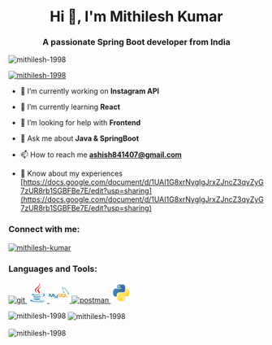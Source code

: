 <h1 align="center">Hi 👋, I'm Mithilesh Kumar</h1>
<h3 align="center">A passionate Spring Boot developer from India</h3>

<p align="left"> <img src="https://komarev.com/ghpvc/?username=mithilesh-1998&label=Profile%20views&color=0e75b6&style=flat" alt="mithilesh-1998" /> </p>

<p align="left"> <a href="https://github.com/ryo-ma/github-profile-trophy"><img src="https://github-profile-trophy.vercel.app/?username=mithilesh-1998" alt="mithilesh-1998" /></a> </p>

- 🔭 I’m currently working on **Instagram API**

- 🌱 I’m currently learning **React**

- 🤝 I’m looking for help with **Frontend**

- 💬 Ask me about **Java & SpringBoot**

- 📫 How to reach me **ashish841407@gmail.com**

- 📄 Know about my experiences [https://docs.google.com/document/d/1UAI1G8xrNygIgJrxZJncZ3qyZyG7zUR8rb1SGBFBe7E/edit?usp=sharing](https://docs.google.com/document/d/1UAI1G8xrNygIgJrxZJncZ3qyZyG7zUR8rb1SGBFBe7E/edit?usp=sharing)

<h3 align="left">Connect with me:</h3>
<p align="left">
<a href="https://linkedin.com/in/mithilesh-kumar" target="blank"><img align="center" src="https://raw.githubusercontent.com/rahuldkjain/github-profile-readme-generator/master/src/images/icons/Social/linked-in-alt.svg" alt="mithilesh-kumar" height="30" width="40" /></a>
</p>

<h3 align="left">Languages and Tools:</h3>
<p align="left"> <a href="https://git-scm.com/" target="_blank" rel="noreferrer"> <img src="https://www.vectorlogo.zone/logos/git-scm/git-scm-icon.svg" alt="git" width="40" height="40"/> </a> <a href="https://www.java.com" target="_blank" rel="noreferrer"> <img src="https://raw.githubusercontent.com/devicons/devicon/master/icons/java/java-original.svg" alt="java" width="40" height="40"/> </a> <a href="https://www.mysql.com/" target="_blank" rel="noreferrer"> <img src="https://raw.githubusercontent.com/devicons/devicon/master/icons/mysql/mysql-original-wordmark.svg" alt="mysql" width="40" height="40"/> </a> <a href="https://postman.com" target="_blank" rel="noreferrer"> <img src="https://www.vectorlogo.zone/logos/getpostman/getpostman-icon.svg" alt="postman" width="40" height="40"/> </a> <a href="https://www.python.org" target="_blank" rel="noreferrer"> <img src="https://raw.githubusercontent.com/devicons/devicon/master/icons/python/python-original.svg" alt="python" width="40" height="40"/> </a> </p>

<p><img align="left" src="https://github-readme-stats.vercel.app/api/top-langs?username=mithilesh-1998&show_icons=true&locale=en&layout=compact" alt="mithilesh-1998" /></p>

<p>&nbsp;<img align="center" src="https://github-readme-stats.vercel.app/api?username=mithilesh-1998&show_icons=true&locale=en" alt="mithilesh-1998" /></p>

<p><img align="center" src="https://github-readme-streak-stats.herokuapp.com/?user=mithilesh-1998&" alt="mithilesh-1998" /></p>
